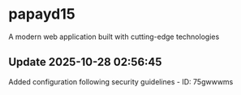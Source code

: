# papayd15
A modern web application built with cutting-edge technologies

## Update 2025-10-28 02:56:45
Added configuration following security guidelines - ID: 75gwwwms

